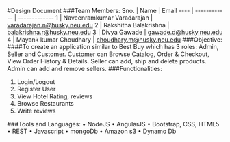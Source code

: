 #Design Document 
###Team Members:
Sno. | Name | Email
---- | ------------ | -------------
1 | Naveenramkumar Varadarajan | varadarajan.n@husky.neu.edu
2 | Rakshitha Balakrishna | balakrishna.r@husky.neu.edu
3 | Divya Gawade | gawade.d@husky.neu.edu
4 | Mayank kumar Choudhary | choudhary.m@husky.neu.edu
###Objective:
####To create an application similar to Best Buy which has 3 roles: Admin, Seller and Customer. Customer can Browse Catalog, Order & Checkout, View Order History & Details. Seller can add, ship and delete products. Admin can add and remove sellers.
###Functionalities:
1.	Login/Logout
2.	Register User
3.	View Hotel Rating, reviews
4.	Browse Restaurants
5.	Write reviews


###Tools and Languages:
•	NodeJS
•	AngularJS
•	Bootstrap, CSS, HTML5
•	REST
•	Javascript
•	mongoDb
•	Amazon s3
•	Dynamo Db
